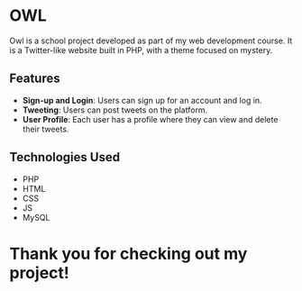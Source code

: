 # OWL

Owl is a school project developed as part of my web development course. It is a Twitter-like website built in PHP, with a theme focused on mystery.

## Features

- **Sign-up and Login**: Users can sign up for an account and log in.
- **Tweeting**: Users can post tweets on the platform.
- **User Profile**: Each user has a profile where they can view and delete their tweets.

## Technologies Used

- PHP
- HTML
- CSS
- JS
- MySQL


# Thank you for checking out my project!

